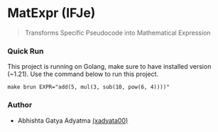 # MatExpr (IFJe)
> Transforms Specific Pseudocode into Mathematical Expression

### Quick Run

This project is running on Golang, make sure to have installed version (~1.21).
Use the command below to run this project.

```shell
make brun EXPR="add(5, mul(3, sub(10, pow(6, 4))))"
```

### Author
- Abhishta Gatya Adyatma [(xadyata00)](mailto:xadyata00@stud.fit.vutbr.cz) 
